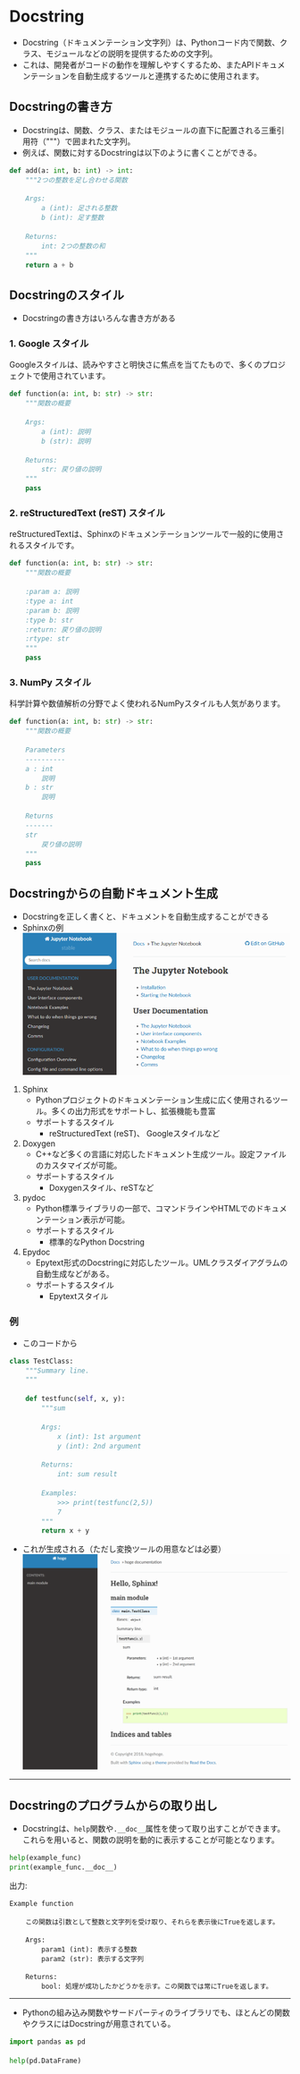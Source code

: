 # Docstring
- Docstring（ドキュメンテーション文字列）は、Pythonコード内で関数、クラス、モジュールなどの説明を提供するための文字列。
- これは、開発者がコードの動作を理解しやすくするため、またAPIドキュメンテーションを自動生成するツールと連携するために使用されます。

## Docstringの書き方

- Docstringは、関数、クラス、またはモジュールの直下に配置される三重引用符（"""）で囲まれた文字列。
- 例えば、関数に対するDocstringは以下のように書くことができる。


```python 
def add(a: int, b: int) -> int:
    """2つの整数を足し合わせる関数
    
    Args:
        a (int): 足される整数
        b (int): 足す整数
    
    Returns:
        int: 2つの整数の和
    """
    return a + b
```


## Docstringのスタイル
- Docstringの書き方はいろんな書き方がある

### 1. Google スタイル
Googleスタイルは、読みやすさと明快さに焦点を当てたもので、多くのプロジェクトで使用されています。
```python
def function(a: int, b: str) -> str:
    """関数の概要

    Args:
        a (int): 説明
        b (str): 説明

    Returns:
        str: 戻り値の説明
    """
    pass
```


### 2. reStructuredText (reST) スタイル
reStructuredTextは、Sphinxのドキュメンテーションツールで一般的に使用されるスタイルです。
```python
def function(a: int, b: str) -> str:
    """関数の概要

    :param a: 説明
    :type a: int
    :param b: 説明
    :type b: str
    :return: 戻り値の説明
    :rtype: str
    """
    pass
```

### 3.  NumPy スタイル
科学計算や数値解析の分野でよく使われるNumPyスタイルも人気があります。

```python
def function(a: int, b: str) -> str:
    """関数の概要

    Parameters
    ----------
    a : int
        説明
    b : str
        説明

    Returns
    -------
    str
        戻り値の説明
    """
    pass
```


## Docstringからの自動ドキュメント生成
- Docstringを正しく書くと、ドキュメントを自動生成することができる
- Sphinxの例
    ![alt text](image/11.Docstrings～関数の説明書～/image.png)

1. Sphinx
    - Pythonプロジェクトのドキュメンテーション生成に広く使用されるツール。多くの出力形式をサポートし、拡張機能も豊富
    - サポートするスタイル
        - reStructuredText (reST)、 Googleスタイルなど
2. Doxygen
    - C++など多くの言語に対応したドキュメント生成ツール。設定ファイルのカスタマイズが可能。
    - サポートするスタイル
        - Doxygenスタイル、reSTなど
3. pydoc
    - Python標準ライブラリの一部で、コマンドラインやHTMLでのドキュメンテーション表示が可能。
    - サポートするスタイル
        - 標準的なPython Docstring
4. Epydoc
    - Epytext形式のDocstringに対応したツール。UMLクラスダイアグラムの自動生成などがある。
    - サポートするスタイル
        - Epytextスタイル

### 例
- このコードから
```python
class TestClass:
    """Summary line.
    """

    def testfunc(self, x, y):
        """sum

        Args:
            x (int): 1st argument
            y (int): 2nd argument

        Returns:
            int: sum result

        Examples:
            >>> print(testfunc(2,5))
            7
        """
        return x + y
```
- これが生成される（ただし変換ツールの用意などは必要）
![alt text](image/11.Docstrings～関数の説明書～/image-1.png)



___

## Docstringのプログラムからの取り出し

- Docstringは、`help`関数や`.__doc__`属性を使って取り出すことができます。これらを用いると、関数の説明を動的に表示することが可能となります。

```python
help(example_func)
print(example_func.__doc__)
```

出力:

```
Example function

    この関数は引数として整数と文字列を受け取り、それらを表示後にTrueを返します。

    Args:
        param1 (int): 表示する整数
        param2 (str): 表示する文字列

    Returns:
        bool: 処理が成功したかどうかを示す。この関数では常にTrueを返します。
```

___

- Pythonの組み込み関数やサードパーティのライブラリでも、ほとんどの関数やクラスにはDocstringが用意されている。

```python
import pandas as pd

help(pd.DataFrame)
```
